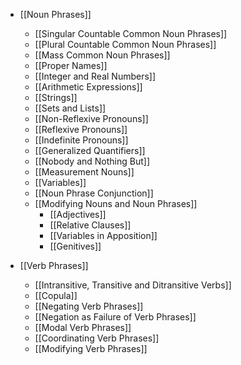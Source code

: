 * [[Noun Phrases]]
	* [[Singular Countable Common Noun Phrases]]
	* [[Plural Countable Common Noun Phrases]]
	* [[Mass Common Noun Phrases]]
	* [[Proper Names]]
	* [[Integer and Real Numbers]]
	* [[Arithmetic Expressions]]
	* [[Strings]]
	* [[Sets and Lists]]
	* [[Non-Reflexive Pronouns]]
	* [[Reflexive Pronouns]]
	* [[Indefinite Pronouns]]
	* [[Generalized Quantifiers]]
	* [[Nobody and Nothing But]]
	* [[Measurement Nouns]]
	* [[Variables]]
	* [[Noun Phrase Conjunction]]
	* [[Modifying Nouns and Noun Phrases]]
		* [[Adjectives]]
		* [[Relative Clauses]]
		* [[Variables in Apposition]]
		* [[Genitives]]
	
* [[Verb Phrases]]
	* [[Intransitive, Transitive and Ditransitive Verbs]]
	* [[Copula]]
	* [[Negating Verb Phrases]]
	* [[Negation as Failure of Verb Phrases]]
	* [[Modal Verb Phrases]]
	* [[Coordinating Verb Phrases]]
	* [[Modifying Verb Phrases]]
